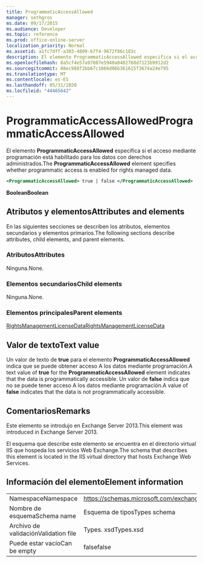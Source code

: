 ```yaml
---
title: ProgrammaticAccessAllowed
manager: sethgros
ms.date: 09/17/2015
ms.audience: Developer
ms.topic: reference
ms.prod: office-online-server
localization_priority: Normal
ms.assetid: a1fc7dff-a303-4809-b7f4-9672f86c183c
description: El elemento ProgrammaticAccessAllowed especifica si el acceso mediante programación está habilitado para los datos con derechos administrados.
ms.openlocfilehash: 8a5cf4e57a97807e5940a0402768d7123b9912d2
ms.sourcegitcommit: 88ec988f2bb67c1866d06b361615f3674a24e795
ms.translationtype: MT
ms.contentlocale: es-ES
ms.lasthandoff: 05/31/2020
ms.locfileid: "44465642"
---
```

# <a name="programmaticaccessallowed"></a><span data-ttu-id="1c4df-103">ProgrammaticAccessAllowed</span><span class="sxs-lookup"><span data-stu-id="1c4df-103">ProgrammaticAccessAllowed</span></span>

<span data-ttu-id="1c4df-104">El elemento **ProgrammaticAccessAllowed** especifica si el acceso mediante programación está habilitado para los datos con derechos administrados.</span><span class="sxs-lookup"><span data-stu-id="1c4df-104">The **ProgrammaticAccessAllowed** element specifies whether programmatic access is enabled for rights managed data.</span></span> 
  
```XML
<ProgrammaticAccessAllowed> true | false </ProgrammaticAccessAllowed>
```

 <span data-ttu-id="1c4df-105">**Boolean**</span><span class="sxs-lookup"><span data-stu-id="1c4df-105">**Boolean**</span></span>
## <a name="attributes-and-elements"></a><span data-ttu-id="1c4df-106">Atributos y elementos</span><span class="sxs-lookup"><span data-stu-id="1c4df-106">Attributes and elements</span></span>

<span data-ttu-id="1c4df-107">En las siguientes secciones se describen los atributos, elementos secundarios y elementos primarios.</span><span class="sxs-lookup"><span data-stu-id="1c4df-107">The following sections describe attributes, child elements, and parent elements.</span></span>
  
### <a name="attributes"></a><span data-ttu-id="1c4df-108">Atributos</span><span class="sxs-lookup"><span data-stu-id="1c4df-108">Attributes</span></span>

<span data-ttu-id="1c4df-109">Ninguna.</span><span class="sxs-lookup"><span data-stu-id="1c4df-109">None.</span></span>
  
### <a name="child-elements"></a><span data-ttu-id="1c4df-110">Elementos secundarios</span><span class="sxs-lookup"><span data-stu-id="1c4df-110">Child elements</span></span>

<span data-ttu-id="1c4df-111">Ninguna.</span><span class="sxs-lookup"><span data-stu-id="1c4df-111">None.</span></span>
  
### <a name="parent-elements"></a><span data-ttu-id="1c4df-112">Elementos principales</span><span class="sxs-lookup"><span data-stu-id="1c4df-112">Parent elements</span></span>

[<span data-ttu-id="1c4df-113">RightsManagementLicenseData</span><span class="sxs-lookup"><span data-stu-id="1c4df-113">RightsManagementLicenseData</span></span>](rightsmanagementlicensedata.md)
  
## <a name="text-value"></a><span data-ttu-id="1c4df-114">Valor de texto</span><span class="sxs-lookup"><span data-stu-id="1c4df-114">Text value</span></span>

<span data-ttu-id="1c4df-115">Un valor de texto de **true** para el elemento **ProgrammaticAccessAllowed** indica que se puede obtener acceso A los datos mediante programación.</span><span class="sxs-lookup"><span data-stu-id="1c4df-115">A text value of **true** for the **ProgrammaticAccessAllowed** element indicates that the data is programmatically accessible.</span></span> <span data-ttu-id="1c4df-116">Un valor de **false** indica que no se puede tener acceso A los datos mediante programación.</span><span class="sxs-lookup"><span data-stu-id="1c4df-116">A value of **false** indicates that the data is not programmatically accessible.</span></span> 
  
## <a name="remarks"></a><span data-ttu-id="1c4df-117">Comentarios</span><span class="sxs-lookup"><span data-stu-id="1c4df-117">Remarks</span></span>

<span data-ttu-id="1c4df-118">Este elemento se introdujo en Exchange Server 2013.</span><span class="sxs-lookup"><span data-stu-id="1c4df-118">This element was introduced in Exchange Server 2013.</span></span>
  
<span data-ttu-id="1c4df-119">El esquema que describe este elemento se encuentra en el directorio virtual IIS que hospeda los servicios Web Exchange.</span><span class="sxs-lookup"><span data-stu-id="1c4df-119">The schema that describes this element is located in the IIS virtual directory that hosts Exchange Web Services.</span></span>
  
## <a name="element-information"></a><span data-ttu-id="1c4df-120">Información del elemento</span><span class="sxs-lookup"><span data-stu-id="1c4df-120">Element information</span></span>

|||
|:-----|:-----|
|<span data-ttu-id="1c4df-121">Namespace</span><span class="sxs-lookup"><span data-stu-id="1c4df-121">Namespace</span></span>  <br/> |https://schemas.microsoft.com/exchange/services/2006/types  <br/> |
|<span data-ttu-id="1c4df-122">Nombre de esquema</span><span class="sxs-lookup"><span data-stu-id="1c4df-122">Schema name</span></span>  <br/> |<span data-ttu-id="1c4df-123">Esquema de tipos</span><span class="sxs-lookup"><span data-stu-id="1c4df-123">Types schema</span></span>  <br/> |
|<span data-ttu-id="1c4df-124">Archivo de validación</span><span class="sxs-lookup"><span data-stu-id="1c4df-124">Validation file</span></span>  <br/> |<span data-ttu-id="1c4df-125">Types. xsd</span><span class="sxs-lookup"><span data-stu-id="1c4df-125">Types.xsd</span></span>  <br/> |
|<span data-ttu-id="1c4df-126">Puede estar vacío</span><span class="sxs-lookup"><span data-stu-id="1c4df-126">Can be empty</span></span>  <br/> |<span data-ttu-id="1c4df-127">false</span><span class="sxs-lookup"><span data-stu-id="1c4df-127">false</span></span>  <br/> |
   

